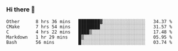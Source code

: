 ### Hi there 👋

<!--
**WShiBin/WShiBin** is a ✨ _special_ ✨ repository because its `README.md` (this file) appears on your GitHub profile.

Here are some ideas to get you started:

- 🔭 I’m currently working on ...
- 🌱 I’m currently learning ...
- 👯 I’m looking to collaborate on ...
- 🤔 I’m looking for help with ...
- 💬 Ask me about ...
- 📫 How to reach me: ...
- 😄 Pronouns: ...
- ⚡ Fun fact: ...
-->

<!--START_SECTION:waka-->
```text
Other      8 hrs 36 mins   ████████▓░░░░░░░░░░░░░░░░   34.37 % 
CMake      7 hrs 54 mins   ████████░░░░░░░░░░░░░░░░░   31.57 % 
C          4 hrs 22 mins   ████▒░░░░░░░░░░░░░░░░░░░░   17.48 % 
Markdown   1 hr 29 mins    █▒░░░░░░░░░░░░░░░░░░░░░░░   05.95 % 
Bash       56 mins         █░░░░░░░░░░░░░░░░░░░░░░░░   03.74 % 
```
<!--END_SECTION:waka-->
